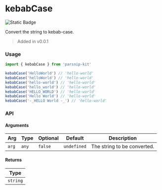# kebabCase
![Static Badge](https://img.shields.io/badge/Coverage-100.00%-FF8C00)
      
Convert the string to kebab-case.

> Added in v0.0.1



### Usage

```ts
import { kebabCase } from 'parsnip-kit'

kebabCase('HelloWorld') // 'hello-world'
kebabCase('helloWorld') // 'hello-world'
kebabCase('hello-world') // 'hello-world'
kebabCase('hello_world') // 'hello-world'
kebabCase('HELLO_WORLD') // 'hello-world'
kebabCase('Hello World') // 'hello-world'
kebabCase('-_HELLO World -_') // 'hello-world'
```


### API

#### Arguments

| Arg | Type | Optional | Default | Description |
| --- | --- | --- | --- | --- |
| `arg` | `any` | `false` | `undefined` | The string to be converted. |

#### Returns

| Type |
| ---  |
| `string`  |